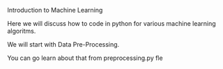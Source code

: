 Introduction to Machine Learning

Here we will discuss how to code in python for various machine learning algoritms.


We will start with Data Pre-Processing.

You can go learn about that from preprocessing.py fle

